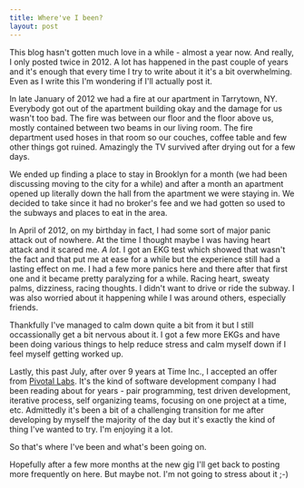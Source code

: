 ```yaml
---
title: Where've I been?
layout: post
---
```


This blog hasn't gotten much love in a while - almost a year now. And really, I only posted twice in 2012. A lot has happened in the past couple of years and it's enough that every time I try to write about it it's a bit overwhelming. Even as I write this I'm wondering if I'll actually post it.

In late January of 2012 we had a fire at our apartment in Tarrytown, NY. Everybody got out of the apartment building okay and the damage for us wasn't too bad. The fire was between our floor and the floor above us, mostly contained between two beams in our living room. The fire department used hoses in that room so our couches, coffee table and few other things got ruined. Amazingly the TV survived after drying out for a few days.

We ended up finding a place to stay in Brooklyn for a month (we had been discussing moving to the city for a while) and after a month an apartment opened up literally down the hall from the apartment we were staying in. We decided to take since it had no broker's fee and we had gotten so used to the subways and places to eat in the area.

In April of 2012, on my birthday in fact, I had some sort of major panic attack out of nowhere. At the time I thought maybe I was having heart attack and it scared me. _A lot_. I got an EKG test which showed that wasn't the fact and that put me at ease for a while but the experience still had a lasting effect on me. I had a few more panics here and there after that first one and it became pretty paralyzing for a while. Racing heart, sweaty palms, dizziness, racing thoughts. I didn't want to drive or ride the subway. I was also worried about it happening while I was around others, especially friends.

Thankfully I've managed to calm down quite a bit from it but I still occassionally get a bit nervous about it. I got a few more EKGs and have been doing various things to help reduce stress and calm myself down if I feel myself getting worked up.

Lastly, this past July, after over 9 years at Time Inc., I accepted an offer from <a href="http://pivotallabs.com">Pivotal Labs</a>. It's the kind of software development company I had been reading about for years - pair programming, test driven development, iterative process, self organizing teams, focusing on one project at a time, etc. Admittedly it's been a bit of a challenging transition for me after developing by myself the majority of the day but it's exactly the kind of thing I've wanted to try. I'm enjoying it a lot.

So that's where I've been and what's been going on.

Hopefully after a few more months at the new gig I'll get back to posting more frequently on here. But maybe not. I'm not going to stress about it ;-)
